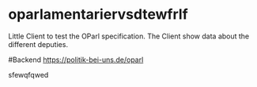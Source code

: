 # oparlamentariervsdtewfrlf
Little Client to test the OParl specification. The Client show data about the different deputies. 

#Backend
https://politik-bei-uns.de/oparl

sfewqfqwed
